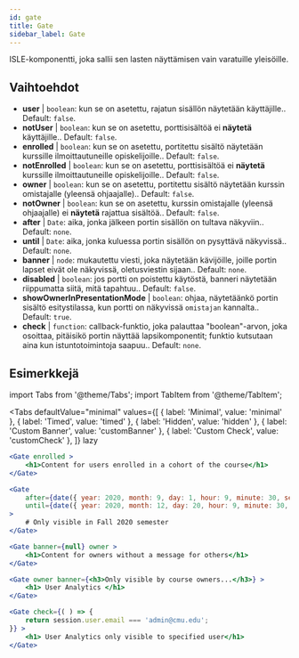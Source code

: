 ```yaml
---
id: gate 
title: Gate
sidebar_label: Gate
---
```


ISLE-komponentti, joka sallii sen lasten näyttämisen vain varatuille yleisöille.

## Vaihtoehdot

* __user__ | `boolean`: kun se on asetettu, rajatun sisällön näytetään käyttäjille.. Default: `false`.
* __notUser__ | `boolean`: kun se on asetettu, porttisisältöä ei **näytetä** käyttäjille.. Default: `false`.
* __enrolled__ | `boolean`: kun se on asetettu, portitettu sisältö näytetään kurssille ilmoittautuneille opiskelijoille.. Default: `false`.
* __notEnrolled__ | `boolean`: kun se on asetettu, porttisisältöä ei **näytetä** kurssille ilmoittautuneille opiskelijoille.. Default: `false`.
* __owner__ | `boolean`: kun se on asetettu, portitettu sisältö näytetään kurssin omistajalle (yleensä ohjaajalle).. Default: `false`.
* __notOwner__ | `boolean`: kun se on asetettu, kurssin omistajalle (yleensä ohjaajalle) ei **näytetä** rajattua sisältöä.. Default: `false`.
* __after__ | `Date`: aika, jonka jälkeen portin sisällön on tultava näkyviin.. Default: `none`.
* __until__ | `Date`: aika, jonka kuluessa portin sisällön on pysyttävä näkyvissä.. Default: `none`.
* __banner__ | `node`: mukautettu viesti, joka näytetään kävijöille, joille portin lapset eivät ole näkyvissä, oletusviestin sijaan.. Default: `none`.
* __disabled__ | `boolean`: jos portti on poistettu käytöstä, banneri näytetään riippumatta siitä, mitä tapahtuu.. Default: `false`.
* __showOwnerInPresentationMode__ | `boolean`: ohjaa, näytetäänkö portin sisältö esitystilassa, kun portti on näkyvissä `omistajan` kannalta.. Default: `true`.
* __check__ | `function`: callback-funktio, joka palauttaa "boolean"-arvon, joka osoittaa, pitäisikö portin näyttää lapsikomponentit; funktio kutsutaan aina kun istuntotoimintoja saapuu.. Default: `none`.


## Esimerkkejä

import Tabs from '@theme/Tabs';
import TabItem from '@theme/TabItem';

<Tabs
    defaultValue="minimal"
    values={[
        { label: 'Minimal', value: 'minimal' },
        { label: 'Timed', value: 'timed' },
        { label: 'Hidden', value: 'hidden' },
        { label: 'Custom Banner', value: 'customBanner' },
        { label: 'Custom Check', value: 'customCheck' },
    ]}
    lazy
>

<TabItem value="minimal">

```jsx live
<Gate enrolled >
    <h1>Content for users enrolled in a cohort of the course</h1>
</Gate>
```

</TabItem>

<TabItem value="timed">

```jsx live
<Gate
    after={date({ year: 2020, month: 9, day: 1, hour: 9, minute: 30, second: 0, utcOffset: 4 })}
    until={date({ year: 2020, month: 12, day: 20, hour: 9, minute: 30, second: 0, utcOffset: 5 })}
>
    # Only visible in Fall 2020 semester
</Gate>
```

</TabItem>

<TabItem value="hidden">

```jsx live
<Gate banner={null} owner >
    <h1>Content for owners without a message for others</h1>
</Gate>
```

</TabItem>

<TabItem value="customBanner">

```jsx live
<Gate owner banner={<h3>Only visible by course owners...</h3>} >
    <h1> User Analytics </h1>
</Gate>
```

</TabItem>

<TabItem value="customCheck">

```jsx live
<Gate check={( ) => {
    return session.user.email === 'admin@cmu.edu';
}} >
    <h1> User Analytics only visible to specified user</h1>
</Gate>
```

</TabItem>

</Tabs>

